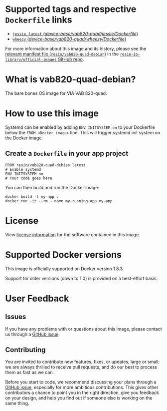 # Supported tags and respective `Dockerfile` links

-	[`jessie`, `latest` (*device-base/vab820-quad/jessie/Dockerfile*)](https://github.com/resin-io-library/base-images/blob/006a367b75f2b8b6f8df2146a116df1ee624514c/device-base/vab820-quad/jessie/Dockerfile)
-	[`wheezy` (*device-base/vab820-quad/wheezy/Dockerfile*)](https://github.com/resin-io-library/base-images/blob/006a367b75f2b8b6f8df2146a116df1ee624514c/device-base/vab820-quad/wheezy/Dockerfile)

For more information about this image and its history, please see the [relevant manifest file (`resin/vab820-quad-debian`)](https://github.com/resin-io-library/official-images/blob/master/library/vab820-quad-debian) in the [`resin-io-library/official-images` GitHub repo](https://github.com/resin-io-library/official-images).

# What is vab820-quad-debian?

The bare bones OS image for VIA VAB 820-quad.

# How to use this image

Systemd can be enabled by adding `ENV INITSYSTEM on` to your Dockerfile below the `FROM <Docker image>` line. This will trigger systemd init system on the Docker image.

## Create a `Dockerfile` in your app project

	FROM resin/vab820-quad-debian:latest
	# Enable systemd
	ENV INITSYSTEM on
	# Your code goes here

You can then build and run the Docker image:

	docker build -t my-app .
	docker run -it --rm --name my-running-app my-app

# License

View [license information](https://www.debian.org/social_contract#guidelines) for the software contained in this image.

# Supported Docker versions

This image is officially supported on Docker version 1.8.3.

Support for older versions (down to 1.0) is provided on a best-effort basis.

# User Feedback

## Issues

If you have any problems with or questions about this image, please contact us through a [GitHub issue](https://github.com/resin-io-library/base-images/issues).

## Contributing

You are invited to contribute new features, fixes, or updates, large or small; we are always thrilled to receive pull requests, and do our best to process them as fast as we can.

Before you start to code, we recommend discussing your plans through a [GitHub issue](https://github.com/resin-io-library/base-images/issues), especially for more ambitious contributions. This gives other contributors a chance to point you in the right direction, give you feedback on your design, and help you find out if someone else is working on the same thing.
